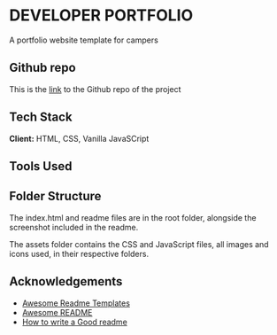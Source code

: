 # DEVELOPER PORTFOLIO

A portfolio website template for campers



## Github repo

This is the [link](https://github.com/Ksound22/developer-portfolio) to the Github repo of the project



## Tech Stack

**Client:** HTML, CSS, Vanilla JavaSCript

## Tools Used



## Folder Structure

The index.html and readme files are in the root folder, alongside the screenshot included in the readme.

The assets folder contains the CSS and JavaScript files, all images and icons used, in their respective folders.



## Acknowledgements

- [Awesome Readme Templates](https://awesomeopensource.com/project/elangosundar/awesome-README-templates)
- [Awesome README](https://github.com/matiassingers/awesome-readme)
- [How to write a Good readme](https://bulldogjob.com/news/449-how-to-write-a-good-readme-for-your-github-project)
